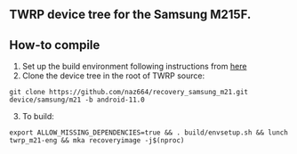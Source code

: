 ## TWRP device tree for the Samsung M215F.

## How-to compile

1. Set up the build environment following instructions from [here](https://github.com/minimal-manifest-twrp/platform_manifest_twrp_aosp)
2. Clone the device tree in the root of TWRP source:
```
git clone https://github.com/naz664/recovery_samsung_m21.git device/samsung/m21 -b android-11.0
```
3. To build:
```
export ALLOW_MISSING_DEPENDENCIES=true && . build/envsetup.sh && lunch twrp_m21-eng && mka recoveryimage -j$(nproc)
```
 
